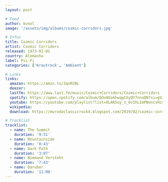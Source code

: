 ```yaml
---
layout: post

# Feed
author: kvnol
image: '/assets/img/albums/cozmic-corridors.jpg'

# Infos
title: Cozmic Corridors
artist: Cozmic Corridors
released: 1973-01-01
country: Alemanha
label: Psi-Fi
categories: ['Krautrock', 'Ambient']

# Links
links:
  amazon: https://amzn.to/3qnMJBL
  deezer:
  lastfm: https://www.last.fm/music/Cozmic+Corridors/Cozmic+Corridors
  spotify: https://open.spotify.com/album/6Ov8UakhwqgCXyQY7nnoDN?si=gVJltHFvQoe8PhU0u5H5kA
  youtube: https://youtube.com/playlist?list=OLAK5uy_n_6v1hLImPWoncvHzrkCHqTeYeJuOwdYc
  wikipedia:
  download: https://murodoclassicrock4.blogspot.com/2019/02/cozmic-corridor-1973.html

# Tracklist
tracklist:
  - name: The Summit
    duration: '9:51'
  - name: Mountainside
    duration: '8:43'
  - name: Dark Path
    duration: '3:07'
  - name: Niemand Versteht
    duration: '7:43'
  - name: Daruber
    duration: '11:08'
---
```

